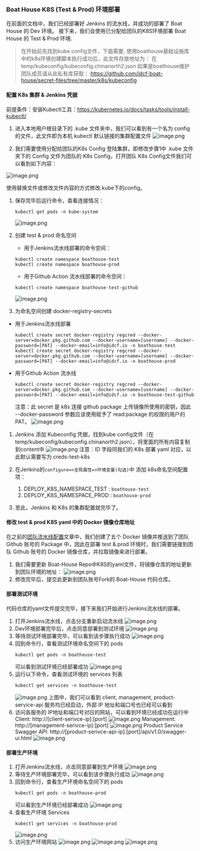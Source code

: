 ### Boat House K8S (Test & Prod) 环境部署


在前面的文档中，我们已经部署好 Jenkins 的流水线，并成功的部署了 Boat House 的 Dev 环境。
接下来，我们会使用已分配给团队的K8S环境部署 Boat House 的 Test & Prod 环境.

>在开始前先找到kube config文件，下面需要, 使用boathouse基础设施库中的k8s环境创建脚本执行成功后，此文件存放地址为： 在temp/kubeconfig/kubeconfig.chinanorth2.json
如果是boathouse维护团队成员请从此私有库获取： https://github.com/idcf-boat-house/secret-files/tree/master/k8s/kubeconfig

#### 配置 K8s 集群 & Jenkins 凭据

前提条件：安装Kubectl工具：https://kubernetes.io/docs/tasks/tools/install-kubectl/
1. 进入本地用户根目录下的 .kube 文件夹中，我们可以看到有一个名为 config 的文件，此文件即为本机 kubectl 默认链接的集群配置文件
![image.png](images/k8s-22.png)

1. 我们需要使用分配给团队的K8s Config 登陆集群，即修改步骤1中 .kube 文件夹下的 Config 文件为团队的 K8s Config，打开团队 K8s Config文件我们可以看到如下内容：

![image.png](images/k8s-21.png)

使用替换文件或修改文件内容的方式修改.kube下的config。

1. 保存完毕后运行命令，查看连接情况：
    ```
    kubectl get pods -n kube-system
    ```
    ![image.png](images/k8s-01.png)
1. 创建 test & prod 命名空间

    - 用于Jenkins流水线部署的命令空间：
    ```
    kubectl create namespace boathouse-test
    kubectl create namespace boathouse-prod
    ```
    - 用于Github Action 流水线部署的命令空间：
    ```
    kubectl create namespace boathouse-test-github
    ```    
    ![image.png](images/k8s-02.png)
    
   
1. 为命名空间创建 docker-registry-secrets

- 用于Jenkins流水线部署
    ```
    kubectl create secret docker-registry regcred --docker-server=docker.pkg.github.com --docker-username=[username] --docker-password=[PAT] --docker-email=info@idcf.io -n boathouse-test
    kubectl create secret docker-registry regcred --docker-server=docker.pkg.github.com --docker-username=[username] --docker-password=[PAT] --docker-email=info@idcf.io -n boathouse-prod
    ```
    
 - 用于Github Action 流水线   
    ```
    kubectl create secret docker-registry regcred --docker-server=docker.pkg.github.com --docker-username=[username] --docker-password=[PAT] --docker-email=info@idcf.io -n boathouse-test-github   
    ```
    注意：此 secret 是 k8s 连接 github package 上传镜像所使用的密钥，因此 --docker-password 参数应该使用赋予了 read:package 的权限的用户的PAT。
    ![image.png](images/k8s-03.png)
1. Jenkins 添加 Kubeconfig 凭据，找到kube config文件（在temp/kubeconfig/kubeconfig.chinanorth2.json），将里面的所有内容复制到content中
    ![image.png](images/k8s-04.png)
    注意：ID 字段同我们的 K8s 部署 yaml 对应，以此默认需要写为 creds-test-k8s
1. 在Jenkins的`configure=>全局属性=>环境变量(勾选)`中 添加 k8s命名空间配置项：
   1.  DEPLOY_K8S_NAMESPACE_TEST : `boathouse-test`
   2.  DEPLOY_K8S_NAMESPACE_PROD : `boathouse-prod`

2. 至此，Jenkins 和 K8s 的集群配置就完毕了。

#### 修改 test & prod K8S yaml 中的 Docker 镜像仓库地址
在之前的[团队流水线配置](https://github.com/idcf-boat-house/boat-house/wiki/团队流水线配置)文章中，我们创建了五个 Docker 镜像并推送到了团队 Github 账号的 Package 中，因此在部署 test & prod 环境时，我们需要链接到团队 Github 账号的 Docker 镜像仓库，并拉取镜像来进行部署。
1. 我们需要更新 Boat-House Repo中K8S的yaml文件，将镜像仓库的地址更新到团队环境的地址：
![image.png](images/k8s-11.png)
2. 修改完毕后，提交此更新到团队账号Fork的 Boat-House 代码仓库。

#### 部署测试环境
代码仓库的yaml文件提交完毕，接下来我们开始进行Jenkins流水线的部署。
1. 打开Jenkins流水线，点击分支重新启动流水线
![image.png](images/k8s-12.png)
1. Dev环境部署完毕后，点击同意部署到测试环境
![image.png](images/k8s-05.png)
1. 等待测试环境部署完毕，可以看到该步骤执行成功
![image.png](images/k8s-06.png)
1. 回到命令行，查看测试环境命名空间下的 pods
    ```
    kubectl get pods -n boathouse-test
    ```
    可以看到测试环境已经部署成功
    ![image.png](images/k8s-07.png)
1. 运行以下命令，查看测试环境的 services 列表
    ```
    kubectl get services -n boathouse-test
    ```
    ![image.png](images/k8s-13.png)
    上图中，我们可以看到 client, management, product-service-api 服务均已经启动，外部 IP 地址和端口号也已经可以看到
1. 访问各服务的 IP地址和端口号对应的网站，可以看到环境已经成功在运行中
Client: http://[client-serivce-ip]:[port]
![image.png](images/k8s-14.png)
Management: http://[management-serivce-ip]:[port]
![image.png](images/k8s-15.png)
Product Service Swagger API: http://[product-serivce-api-ip]:[port]/api/v1.0/swagger-ui.html
![image.png](images/k8s-16.png)
#### 部署生产环境
1. 打开Jenkins流水线，点击同意部署到生产环境
![image.png](images/k8s-08.png)
1. 等待生产环境部署完毕，可以看到该步骤执行成功
![image.png](images/k8s-09.png)
1. 回到命令行，查看生产环境命名空间下的 pods
    ```
    kubectl get pods -n boathouse-prod
    ```
    可以看到生产环境已经部署成功
    ![image.png](images/k8s-10.png)
1. 查看生产环境 Services
    ```
    kubectl get services -n boathouse-prod
    ```
    ![image.png](images/k8s-17.png)
1. 访问生产环境网站
![image.png](images/k8s-18.png)
![image.png](images/k8s-19.png)
![image.png](images/k8s-20.png)
